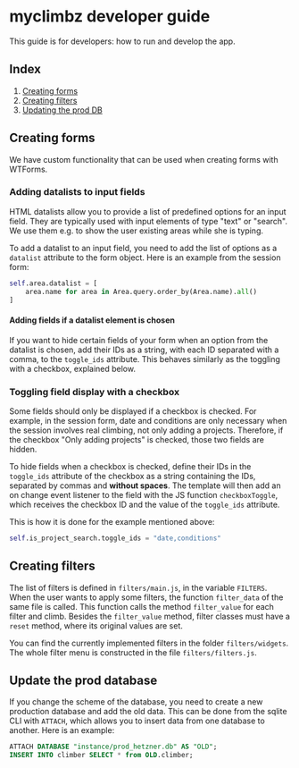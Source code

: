 # myclimbz developer guide

This guide is for developers: how to run and develop the app.

## Index

1. [Creating forms](#creating-forms)
2. [Creating filters](#creating-filters)
3. [Updating the prod DB](#update-the-prod-database)

## Creating forms

We have custom functionality that can be used when creating forms with WTForms.

### Adding datalists to input fields

HTML datalists allow you to provide a list of predefined options for an input field. They are typically used with input elements of type "text" or "search". We use them e.g. to show the user existing areas while she is typing.

To add a datalist to an input field, you need to add the list of options as a `datalist` attribute to the form object. Here is an example from the session form:

```python
self.area.datalist = [
    area.name for area in Area.query.order_by(Area.name).all()
]
```

#### Adding fields if a datalist element is chosen

If you want to hide certain fields of your form when an option from the datalist is chosen, add their IDs as a string, with each ID separated with a comma, to the `toggle_ids` attribute. This behaves similarly as the toggling with a checkbox, explained below.

### Toggling field display with a checkbox

Some fields should only be displayed if a checkbox is checked. For example, in the session form, date and conditions are only necessary when the session involves real climbing, not only adding a projects. Therefore, if the checkbox "Only adding projects" is checked, those two fields are hidden.

To hide fields when a checkbox is checked, define their IDs in the `toggle_ids` attribute of the checkbox as a string containing the IDs, separated by commas and **without spaces**. The template will then add an on change event listener to the field with the JS function `checkboxToggle`, which receives the checkbox ID and the value of the `toggle_ids` attribute.

This is how it is done for the example mentioned above:

```python
self.is_project_search.toggle_ids = "date,conditions"
```

## Creating filters

The list of filters is defined in `filters/main.js`, in the variable `FILTERS`. When the user wants to apply some filters, the function `filter_data` of the same file is called. This function calls the method `filter_value` for each filter and climb. Besides the `filter_value` method, filter classes must have a `reset` method, where its original values are set.

You can find the currently implemented filters in the folder `filters/widgets`. The whole filter menu is constructed in the file `filters/filters.js`.

## Update the prod database

If you change the scheme of the database, you need to create a new production database and add the old data. This can be done from the sqlite CLI with `ATTACH`, which allows you to insert data from one database to another. Here is an example:

```sql
ATTACH DATABASE "instance/prod_hetzner.db" AS "OLD";
INSERT INTO climber SELECT * from OLD.climber;
```
